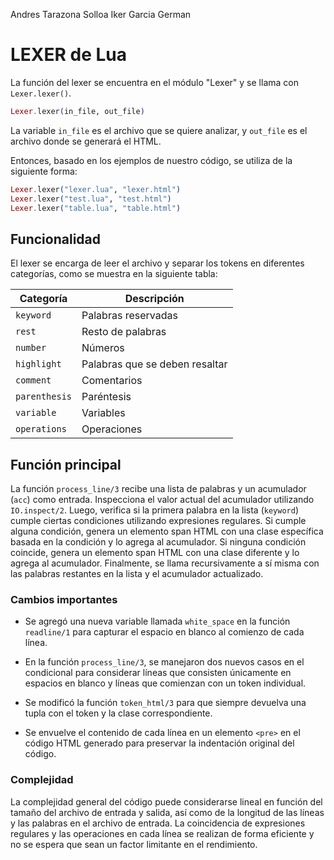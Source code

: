 Andres Tarazona Solloa
Iker Garcia German

# LEXER de Lua

La función del lexer se encuentra en el módulo "Lexer" y se llama con `Lexer.lexer()`.

```elixir
Lexer.lexer(in_file, out_file)
```

La variable `in_file` es el archivo que se quiere analizar, y `out_file` es el archivo donde se generará el HTML.

Entonces, basado en los ejemplos de nuestro código, se utiliza de la siguiente forma:

```elixir
Lexer.lexer("lexer.lua", "lexer.html")
Lexer.lexer("test.lua", "test.html")
Lexer.lexer("table.lua", "table.html")
```

## Funcionalidad

El lexer se encarga de leer el archivo y separar los tokens en diferentes categorías, como se muestra en la siguiente tabla:

| Categoría    | Descripción                                      |
| ------------ | ------------------------------------------------ |
| `keyword`    | Palabras reservadas                              |
| `rest`       | Resto de palabras                                |
| `number`     | Números                                          |
| `highlight`  | Palabras que se deben resaltar                    |
| `comment`    | Comentarios                                      |
| `parenthesis`| Paréntesis                                       |
| `variable`   | Variables                                        |
| `operations` | Operaciones                                      |

## Función principal

La función `process_line/3` recibe una lista de palabras y un acumulador (`acc`) como entrada. Inspecciona el valor actual del acumulador utilizando `IO.inspect/2`. Luego, verifica si la primera palabra en la lista (`keyword`) cumple ciertas condiciones utilizando expresiones regulares. Si cumple alguna condición, genera un elemento span HTML con una clase específica basada en la condición y lo agrega al acumulador. Si ninguna condición coincide, genera un elemento span HTML con una clase diferente y lo agrega al acumulador. Finalmente, se llama recursivamente a sí misma con las palabras restantes en la lista y el acumulador actualizado.

### Cambios importantes

- Se agregó una nueva variable llamada `white_space` en la función `readline/1` para capturar el espacio en blanco al comienzo de cada línea.

- En la función `process_line/3`, se manejaron dos nuevos casos en el condicional para considerar líneas que consisten únicamente en espacios en blanco y líneas que comienzan con un token individual.

- Se modificó la función `token_html/3` para que siempre devuelva una tupla con el token y la clase correspondiente.

- Se envuelve el contenido de cada línea en un elemento `<pre>` en el código HTML generado para preservar la indentación original del código.

### Complejidad

La complejidad general del código puede considerarse lineal en función del tamaño del archivo de entrada y salida, así como de la longitud de las líneas y las palabras en el archivo de entrada. La coincidencia de expresiones regulares y las operaciones en cada línea se realizan de forma eficiente y no se espera que sean un factor limitante en el rendimiento.




